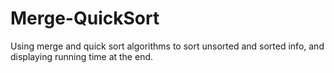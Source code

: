 # Merge-QuickSort
Using merge and quick sort algorithms to sort unsorted and sorted info, and displaying running time at the end.
